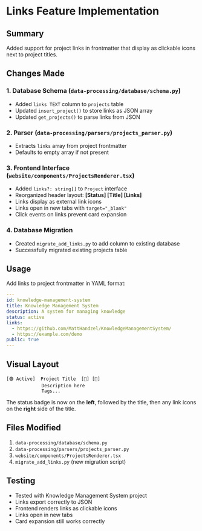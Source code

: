 # Links Feature Implementation

## Summary
Added support for project links in frontmatter that display as clickable icons next to project titles.

## Changes Made

### 1. Database Schema (`data-processing/database/schema.py`)
- Added `links TEXT` column to `projects` table
- Updated `insert_project()` to store links as JSON array
- Updated `get_projects()` to parse links from JSON

### 2. Parser (`data-processing/parsers/projects_parser.py`)
- Extracts `links` array from project frontmatter
- Defaults to empty array if not present

### 3. Frontend Interface (`website/components/ProjectsRenderer.tsx`)
- Added `links?: string[]` to `Project` interface
- Reorganized header layout: **[Status] [Title] [Links]**
- Links display as external link icons
- Links open in new tabs with `target="_blank"`
- Click events on links prevent card expansion

### 4. Database Migration
- Created `migrate_add_links.py` to add column to existing database
- Successfully migrated existing projects table

## Usage

Add links to project frontmatter in YAML format:

```yaml
---
id: knowledge-management-system
title: Knowledge Management System
description: A system for managing knowledge
status: active
links:
  - https://github.com/MattHandzel/KnowledgeManagementSystem/
  - https://example.com/demo
public: true
---
```

## Visual Layout

```
[🟢 Active]  Project Title  [🔗] [🔗]
             Description here
             Tags...
```

The status badge is now on the **left**, followed by the title, then any link icons on the **right** side of the title.

## Files Modified

1. `data-processing/database/schema.py`
2. `data-processing/parsers/projects_parser.py`
3. `website/components/ProjectsRenderer.tsx`
4. `migrate_add_links.py` (new migration script)

## Testing

- Tested with Knowledge Management System project
- Links export correctly to JSON
- Frontend renders links as clickable icons
- Links open in new tabs
- Card expansion still works correctly
